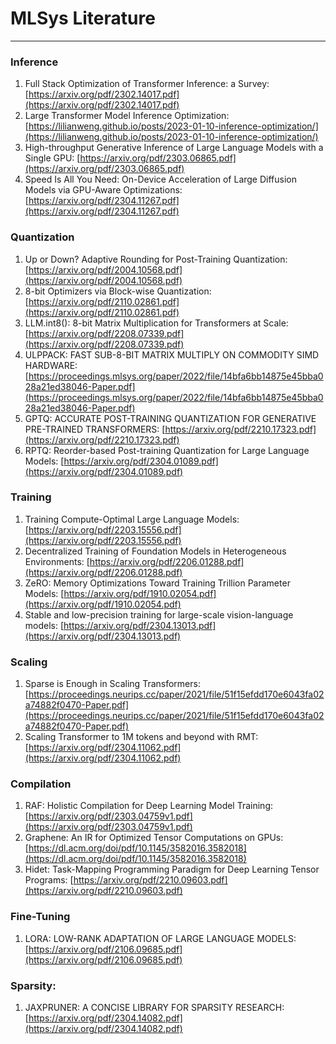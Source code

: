 # MLSys Literature

---

### Inference
1. Full Stack Optimization of Transformer Inference: a Survey: [https://arxiv.org/pdf/2302.14017.pdf](https://arxiv.org/pdf/2302.14017.pdf)
2. Large Transformer Model Inference Optimization: [https://lilianweng.github.io/posts/2023-01-10-inference-optimization/](https://lilianweng.github.io/posts/2023-01-10-inference-optimization/)
3. High-throughput Generative Inference of Large Language Models with a Single GPU: [https://arxiv.org/pdf/2303.06865.pdf](https://arxiv.org/pdf/2303.06865.pdf)
4. Speed Is All You Need: On-Device Acceleration of Large Diffusion Models via GPU-Aware Optimizations: [https://arxiv.org/pdf/2304.11267.pdf](https://arxiv.org/pdf/2304.11267.pdf)

### Quantization
1. Up or Down? Adaptive Rounding for Post-Training Quantization: [https://arxiv.org/pdf/2004.10568.pdf](https://arxiv.org/pdf/2004.10568.pdf)
2. 8-bit Optimizers via Block-wise Quantization: [https://arxiv.org/pdf/2110.02861.pdf](https://arxiv.org/pdf/2110.02861.pdf)
3. LLM.int8(): 8-bit Matrix Multiplication for Transformers at Scale: [https://arxiv.org/pdf/2208.07339.pdf](https://arxiv.org/pdf/2208.07339.pdf)
4. ULPPACK: FAST SUB-8-BIT MATRIX MULTIPLY ON COMMODITY SIMD HARDWARE: [https://proceedings.mlsys.org/paper/2022/file/14bfa6bb14875e45bba028a21ed38046-Paper.pdf](https://proceedings.mlsys.org/paper/2022/file/14bfa6bb14875e45bba028a21ed38046-Paper.pdf)
5. GPTQ: ACCURATE POST-TRAINING QUANTIZATION FOR GENERATIVE PRE-TRAINED TRANSFORMERS: [https://arxiv.org/pdf/2210.17323.pdf](https://arxiv.org/pdf/2210.17323.pdf)
6. RPTQ: Reorder-based Post-training Quantization for Large Language Models: [https://arxiv.org/pdf/2304.01089.pdf](https://arxiv.org/pdf/2304.01089.pdf)

### Training
1. Training Compute-Optimal Large Language Models: [https://arxiv.org/pdf/2203.15556.pdf](https://arxiv.org/pdf/2203.15556.pdf)
2. Decentralized Training of Foundation Models in Heterogeneous Environments: [https://arxiv.org/pdf/2206.01288.pdf](https://arxiv.org/pdf/2206.01288.pdf)
3. ZeRO: Memory Optimizations Toward Training Trillion Parameter Models: [https://arxiv.org/pdf/1910.02054.pdf](https://arxiv.org/pdf/1910.02054.pdf)
4. Stable and low-precision training for large-scale vision-language models: [https://arxiv.org/pdf/2304.13013.pdf](https://arxiv.org/pdf/2304.13013.pdf)

### Scaling
1. Sparse is Enough in Scaling Transformers: [https://proceedings.neurips.cc/paper/2021/file/51f15efdd170e6043fa02a74882f0470-Paper.pdf](https://proceedings.neurips.cc/paper/2021/file/51f15efdd170e6043fa02a74882f0470-Paper.pdf)
2. Scaling Transformer to 1M tokens and beyond with RMT: [https://arxiv.org/pdf/2304.11062.pdf](https://arxiv.org/pdf/2304.11062.pdf)

### Compilation
1. RAF: Holistic Compilation for Deep Learning Model Training: [https://arxiv.org/pdf/2303.04759v1.pdf](https://arxiv.org/pdf/2303.04759v1.pdf)
2. Graphene: An IR for Optimized Tensor Computations on GPUs: [https://dl.acm.org/doi/pdf/10.1145/3582016.3582018](https://dl.acm.org/doi/pdf/10.1145/3582016.3582018)
3. Hidet: Task-Mapping Programming Paradigm for Deep Learning Tensor Programs: [https://arxiv.org/pdf/2210.09603.pdf](https://arxiv.org/pdf/2210.09603.pdf)

### Fine-Tuning
1. LORA: LOW-RANK ADAPTATION OF LARGE LANGUAGE MODELS: [https://arxiv.org/pdf/2106.09685.pdf](https://arxiv.org/pdf/2106.09685.pdf)

### Sparsity:
1. JAXPRUNER: A CONCISE LIBRARY FOR SPARSITY RESEARCH: [https://arxiv.org/pdf/2304.14082.pdf](https://arxiv.org/pdf/2304.14082.pdf)
